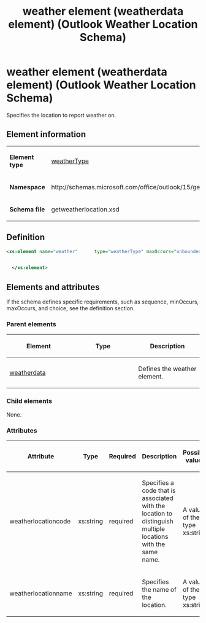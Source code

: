 ﻿---
title: weather element (weatherdata element) (Outlook Weather Location Schema)
TOCTitle: weather element
ms:assetid: 1127956a-37aa-c39e-60b4-343dcc4ead82
ms:mtpsurl: https://msdn.microsoft.com/en-us/library/JJ227504(v=office.15)
ms:contentKeyID: 48461610
ms.date: 07/24/2014
mtps_version: v=office.15
dev_langs:
- xml
---

# weather element (weatherdata element) (Outlook Weather Location Schema)

Specifies the location to report weather on.

## Element information

<table>
<colgroup>
<col style="width: 50%" />
<col style="width: 50%" />
</colgroup>
<tbody>
<tr class="odd">
<td><p><strong>Element type</strong></p></td>
<td><p><a href="weathertype-complextype-outlook-weather-location-schema.md">weatherType</a></p></td>
</tr>
<tr class="even">
<td><p><strong>Namespace</strong></p></td>
<td><p>http://schemas.microsoft.com/office/outlook/15/getweatherlocation.xsd</p></td>
</tr>
<tr class="odd">
<td><p><strong>Schema file</strong></p></td>
<td><p>getweatherlocation.xsd</p></td>
</tr>
</tbody>
</table>

## Definition

``` xml
<xs:element name="weather"      type="weatherType" maxOccurs="unbounded"    >


  </xs:element>  
```

## Elements and attributes

If the schema defines specific requirements, such as sequence, minOccurs, maxOccurs, and choice, see the definition section.

### Parent elements

<table>
<colgroup>
<col style="width: 33%" />
<col style="width: 33%" />
<col style="width: 33%" />
</colgroup>
<thead>
<tr class="header">
<th><p>Element</p></th>
<th><p>Type</p></th>
<th><p>Description</p></th>
</tr>
</thead>
<tbody>
<tr class="odd">
<td><p><a href="weatherdata-element-outlook-weather-location-schema.md">weatherdata</a></p></td>
<td></td>
<td><p>Defines the weather element.</p></td>
</tr>
</tbody>
</table>

### Child elements

None.

### Attributes

<table>
<colgroup>
<col style="width: 20%" />
<col style="width: 20%" />
<col style="width: 20%" />
<col style="width: 20%" />
<col style="width: 20%" />
</colgroup>
<thead>
<tr class="header">
<th><p>Attribute</p></th>
<th><p>Type</p></th>
<th><p>Required</p></th>
<th><p>Description</p></th>
<th><p>Possible values</p></th>
</tr>
</thead>
<tbody>
<tr class="odd">
<td><p>weatherlocationcode</p></td>
<td><p>xs:string</p></td>
<td><p>required</p></td>
<td><p>Specifies a code that is associated with the location to distinguish multiple locations with the same name.</p></td>
<td><p>A value of the type xs:string</p></td>
</tr>
<tr class="even">
<td><p>weatherlocationname</p></td>
<td><p>xs:string</p></td>
<td><p>required</p></td>
<td><p>Specifies the name of the location.</p></td>
<td><p>A value of the type xs:string</p></td>
</tr>
</tbody>
</table>

